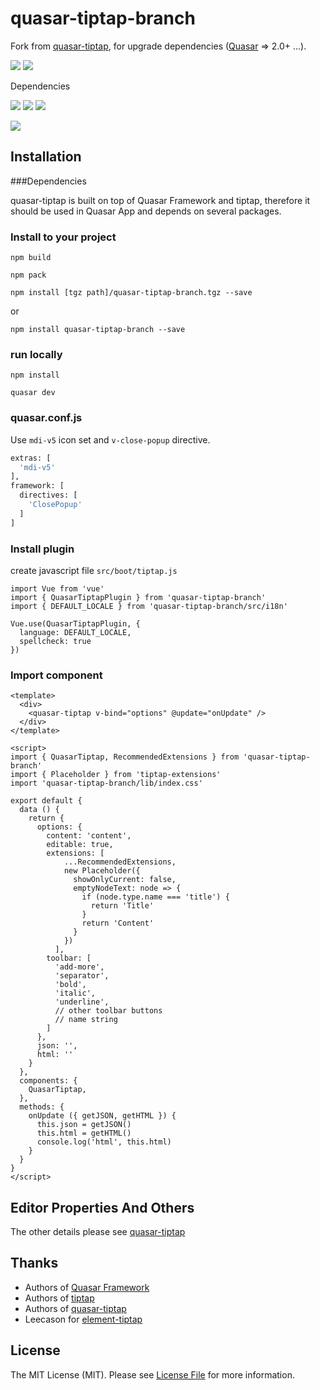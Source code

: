 # quasar-tiptap-branch

Fork from [quasar-tiptap](https://github.com/donotebase/quasar-tiptap), for upgrade dependencies ([Quasar](https://github.com/quasarframework) => 2.0+ ...).

[![](https://img.shields.io/npm/v/quasar-tiptap-branch.svg?label=version)](https://www.npmjs.com/package/quasar-tiptap-branch)
[![](https://img.shields.io/npm/l/quasar-tiptap-branch.svg)](https://www.npmjs.com/package/quasar-tiptap-branch)

Dependencies

[![](https://img.shields.io/npm/dependency-version/quasar-tiptap-branch/quasar)](https://www.npmjs.com/package/quasar-tiptap-branch)
[![](https://img.shields.io/npm/dependency-version/quasar-tiptap-branch/dev/%40quasar%2Fapp)](https://www.npmjs.com/package/quasar-tiptap-branch)
[![](https://img.shields.io/npm/dependency-version/quasar-tiptap-branch/%40quasar%2Fextras)](https://www.npmjs.com/package/quasar-tiptap-branch)


[![](https://img.shields.io/npm/dependency-version/quasar-tiptap-branch/tiptap)](https://www.npmjs.com/package/quasar-tiptap-branch)

## Installation

###Dependencies

quasar-tiptap is built on top of Quasar Framework and tiptap, therefore it should be used in Quasar App and depends on several packages.

### Install to your project

`npm build`

`npm pack`

`npm install [tgz path]/quasar-tiptap-branch.tgz --save`

or

`npm install quasar-tiptap-branch --save`

### run locally

`npm install`

`quasar dev`

### quasar.conf.js

Use `mdi-v5` icon set and `v-close-popup` directive.
```bash
extras: [
  'mdi-v5'
],
framework: [
  directives: [
    'ClosePopup'
  ]
]
```

### Install plugin

create javascript file `src/boot/tiptap.js`

```vue
import Vue from 'vue'
import { QuasarTiptapPlugin } from 'quasar-tiptap-branch'
import { DEFAULT_LOCALE } from 'quasar-tiptap-branch/src/i18n'

Vue.use(QuasarTiptapPlugin, {
  language: DEFAULT_LOCALE,
  spellcheck: true
})
```

### Import component
```vue
<template>
  <div>
    <quasar-tiptap v-bind="options" @update="onUpdate" />
  </div>
</template>

<script>
import { QuasarTiptap, RecommendedExtensions } from 'quasar-tiptap-branch'
import { Placeholder } from 'tiptap-extensions'
import 'quasar-tiptap-branch/lib/index.css'

export default {
  data () {
    return {
      options: {
        content: 'content',
        editable: true,
        extensions: [
            ...RecommendedExtensions,
            new Placeholder({
              showOnlyCurrent: false,
              emptyNodeText: node => {
                if (node.type.name === 'title') {
                  return 'Title'
                }
                return 'Content'
              }
            })
          ],
        toolbar: [
          'add-more',
          'separator',
          'bold',
          'italic',
          'underline',
          // other toolbar buttons
          // name string
        ]
      },
      json: '',
      html: ''
    }
  },
  components: {
    QuasarTiptap,
  },
  methods: {
    onUpdate ({ getJSON, getHTML }) {
      this.json = getJSON()
      this.html = getHTML()
      console.log('html', this.html)
    }
  }
}
</script>
```

## Editor Properties And Others

The other details please see [quasar-tiptap](https://github.com/donotebase/quasar-tiptap)

## Thanks

- Authors of [Quasar Framework](https://github.com/quasarframework)
- Authors of [tiptap](https://github.com/scrumpy/tiptap)
- Authors of [quasar-tiptap](https://github.com/donotebase/quasar-tiptap)
- Leecason for [element-tiptap](https://github.com/Leecason/element-tiptap)

## License

The MIT License (MIT). Please see [License File](https://github.com/rdminfo/quasar-tiptap-branch/blob/dev/README.md) for more information.
